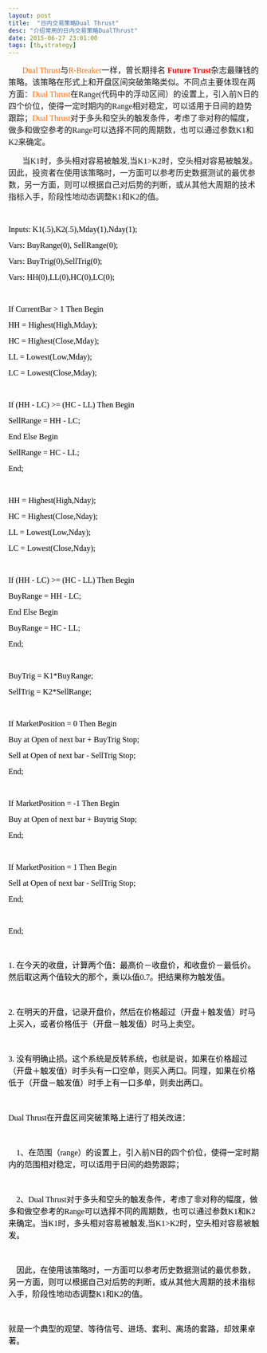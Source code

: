 ```yaml
---
layout: post
title:  "日内交易策略Dual Thrust"
desc: "介绍常用的日内交易策略DualThrust"
date: 2015-06-27 23:01:00
tags: [tb,strategy]
---
```

<body lang=ZH-CN style='tab-interval:21.0pt;text-justify-trim:punctuation'>

<div class=WordSection1 style='layout-grid:15.6pt'>

<p class=MsoNormal style='text-indent:21.0pt'><span lang=EN-US
style='font-size:12.0pt;font-family:"微软雅黑","sans-serif";color:#FF6600'>Dual
Thrust</span><span style='font-size:12.0pt;font-family:"微软雅黑","sans-serif"'>与<span
lang=EN-US style='color:#FF6600'>R-Breaker</span>一样，曾长期排名<b><span lang=EN-US
style='color:red'>&nbsp;Future Trust</span></b>杂志最赚钱的策略。该策略在形式上和开盘区间突破策略类似。不同点主要体现在两方面：<span
lang=EN-US style='color:#FF6600'>Dual Thrust</span>在<span lang=EN-US>Range(</span>代码中的浮动区间）的设置上，引入前<span
lang=EN-US>N</span>日的四个价位，使得一定时期内的<span lang=EN-US>Range</span>相对稳定，可以适用于日间的趋势跟踪；<span
lang=EN-US style='color:#FF6600'>Dual Thrust</span>对于多头和空头的触发条件，考虑了非对称的幅度，做多和做空参考的<span
lang=EN-US>Range</span>可以选择不同的周期数，也可以通过参数<span lang=EN-US>K1</span>和<span
lang=EN-US>K2</span>来确定。<span lang=EN-US><o:p></o:p></span></span></p>

<p class=MsoNormal style='text-indent:21.0pt'><span style='font-size:12.0pt;
font-family:"微软雅黑","sans-serif"'>当<span lang=EN-US>K1</span>时，多头相对容易被触发<span
lang=EN-US>,</span>当<span lang=EN-US>K1&gt;K2</span>时，空头相对容易被触发。因此，投资者在使用该策略时，一方面可以参考历史数据测试的最优参数，另一方面，则可以根据自己对后势的判断，或从其他大周期的技术指标入手，阶段性地动态调整<span
lang=EN-US>K1</span>和<span lang=EN-US>K2</span>的值。<span lang=EN-US><o:p></o:p></span></span></p>

<p class=MsoNormal><span lang=EN-US style='font-size:12.0pt;font-family:"微软雅黑","sans-serif"'><o:p>&nbsp;</o:p></span></p>

<p class=MsoNormal align=left style='text-align:left;tab-stops:60.0pt 120.0pt 180.0pt 240.0pt 300.0pt 360.0pt 420.0pt 480.0pt 540.0pt 600.0pt 660.0pt 720.0pt 780.0pt 840.0pt 900.0pt 960.0pt 1020.0pt 1080.0pt 1140.0pt 1200.0pt 1260.0pt 1320.0pt 1380.0pt 1440.0pt 1500.0pt 1560.0pt;
mso-layout-grid-align:none;text-autospace:none'><span lang=EN-US
style='font-size:12.0pt;font-family:"微软雅黑","sans-serif";mso-bidi-font-family:
宋体;color:black;mso-font-kerning:0pt'>Inputs: <span class=GramE>K1(</span>.5),K2(.5),<span
class=SpellE>Mday</span>(1),<span class=SpellE>Nday</span>(1);<o:p></o:p></span></p>

<p class=MsoNormal align=left style='text-align:left;tab-stops:60.0pt 120.0pt 180.0pt 240.0pt 300.0pt 360.0pt 420.0pt 480.0pt 540.0pt 600.0pt 660.0pt 720.0pt 780.0pt 840.0pt 900.0pt 960.0pt 1020.0pt 1080.0pt 1140.0pt 1200.0pt 1260.0pt 1320.0pt 1380.0pt 1440.0pt 1500.0pt 1560.0pt;
mso-layout-grid-align:none;text-autospace:none'><span class=SpellE><span
lang=EN-US style='font-size:12.0pt;font-family:"微软雅黑","sans-serif";mso-bidi-font-family:
宋体;color:black;mso-font-kerning:0pt'>Vars</span></span><span lang=EN-US
style='font-size:12.0pt;font-family:"微软雅黑","sans-serif";mso-bidi-font-family:
宋体;color:black;mso-font-kerning:0pt'>: <span class=SpellE><span class=GramE>BuyRange</span></span><span
class=GramE>(</span>0), <span class=SpellE>SellRange</span>(0);<o:p></o:p></span></p>

<p class=MsoNormal align=left style='text-align:left;tab-stops:60.0pt 120.0pt 180.0pt 240.0pt 300.0pt 360.0pt 420.0pt 480.0pt 540.0pt 600.0pt 660.0pt 720.0pt 780.0pt 840.0pt 900.0pt 960.0pt 1020.0pt 1080.0pt 1140.0pt 1200.0pt 1260.0pt 1320.0pt 1380.0pt 1440.0pt 1500.0pt 1560.0pt;
mso-layout-grid-align:none;text-autospace:none'><span class=SpellE><span
lang=EN-US style='font-size:12.0pt;font-family:"微软雅黑","sans-serif";mso-bidi-font-family:
宋体;color:black;mso-font-kerning:0pt'>Vars</span></span><span lang=EN-US
style='font-size:12.0pt;font-family:"微软雅黑","sans-serif";mso-bidi-font-family:
宋体;color:black;mso-font-kerning:0pt'>: <span class=SpellE><span class=GramE>BuyTrig</span></span><span
class=GramE>(</span>0),<span class=SpellE>SellTrig</span>(0);<o:p></o:p></span></p>

<p class=MsoNormal align=left style='text-align:left;tab-stops:60.0pt 120.0pt 180.0pt 240.0pt 300.0pt 360.0pt 420.0pt 480.0pt 540.0pt 600.0pt 660.0pt 720.0pt 780.0pt 840.0pt 900.0pt 960.0pt 1020.0pt 1080.0pt 1140.0pt 1200.0pt 1260.0pt 1320.0pt 1380.0pt 1440.0pt 1500.0pt 1560.0pt;
mso-layout-grid-align:none;text-autospace:none'><span class=SpellE><span
lang=EN-US style='font-size:12.0pt;font-family:"微软雅黑","sans-serif";mso-bidi-font-family:
宋体;color:black;mso-font-kerning:0pt'>Vars</span></span><span lang=EN-US
style='font-size:12.0pt;font-family:"微软雅黑","sans-serif";mso-bidi-font-family:
宋体;color:black;mso-font-kerning:0pt'>: <span class=GramE>HH(</span>0),LL(0),HC(0),LC(0);<o:p></o:p></span></p>

<p class=MsoNormal align=left style='text-align:left;tab-stops:60.0pt 120.0pt 180.0pt 240.0pt 300.0pt 360.0pt 420.0pt 480.0pt 540.0pt 600.0pt 660.0pt 720.0pt 780.0pt 840.0pt 900.0pt 960.0pt 1020.0pt 1080.0pt 1140.0pt 1200.0pt 1260.0pt 1320.0pt 1380.0pt 1440.0pt 1500.0pt 1560.0pt;
mso-layout-grid-align:none;text-autospace:none'><span lang=EN-US
style='font-size:12.0pt;font-family:"微软雅黑","sans-serif";mso-bidi-font-family:
宋体;color:black;mso-font-kerning:0pt'><o:p>&nbsp;</o:p></span></p>

<p class=MsoNormal align=left style='text-align:left;tab-stops:60.0pt 120.0pt 180.0pt 240.0pt 300.0pt 360.0pt 420.0pt 480.0pt 540.0pt 600.0pt 660.0pt 720.0pt 780.0pt 840.0pt 900.0pt 960.0pt 1020.0pt 1080.0pt 1140.0pt 1200.0pt 1260.0pt 1320.0pt 1380.0pt 1440.0pt 1500.0pt 1560.0pt;
mso-layout-grid-align:none;text-autospace:none'><span lang=EN-US
style='font-size:12.0pt;font-family:"微软雅黑","sans-serif";mso-bidi-font-family:
宋体;color:black;mso-font-kerning:0pt'>If <span class=SpellE>CurrentBar</span>
&gt; 1 Then Begin<o:p></o:p></span></p>

<p class=MsoNormal align=left style='text-align:left;tab-stops:60.0pt 120.0pt 180.0pt 240.0pt 300.0pt 360.0pt 420.0pt 480.0pt 540.0pt 600.0pt 660.0pt 720.0pt 780.0pt 840.0pt 900.0pt 960.0pt 1020.0pt 1080.0pt 1140.0pt 1200.0pt 1260.0pt 1320.0pt 1380.0pt 1440.0pt 1500.0pt 1560.0pt;
mso-layout-grid-align:none;text-autospace:none'><span lang=EN-US
style='font-size:12.0pt;font-family:"微软雅黑","sans-serif";mso-bidi-font-family:
宋体;color:black;mso-font-kerning:0pt'>HH = <span class=GramE>Highest(</span><span
class=SpellE>High,Mday</span>);<o:p></o:p></span></p>

<p class=MsoNormal align=left style='text-align:left;tab-stops:60.0pt 120.0pt 180.0pt 240.0pt 300.0pt 360.0pt 420.0pt 480.0pt 540.0pt 600.0pt 660.0pt 720.0pt 780.0pt 840.0pt 900.0pt 960.0pt 1020.0pt 1080.0pt 1140.0pt 1200.0pt 1260.0pt 1320.0pt 1380.0pt 1440.0pt 1500.0pt 1560.0pt;
mso-layout-grid-align:none;text-autospace:none'><span lang=EN-US
style='font-size:12.0pt;font-family:"微软雅黑","sans-serif";mso-bidi-font-family:
宋体;color:black;mso-font-kerning:0pt'>HC = <span class=GramE>Highest(</span><span
class=SpellE>Close,Mday</span>);<o:p></o:p></span></p>

<p class=MsoNormal align=left style='text-align:left;tab-stops:60.0pt 120.0pt 180.0pt 240.0pt 300.0pt 360.0pt 420.0pt 480.0pt 540.0pt 600.0pt 660.0pt 720.0pt 780.0pt 840.0pt 900.0pt 960.0pt 1020.0pt 1080.0pt 1140.0pt 1200.0pt 1260.0pt 1320.0pt 1380.0pt 1440.0pt 1500.0pt 1560.0pt;
mso-layout-grid-align:none;text-autospace:none'><span lang=EN-US
style='font-size:12.0pt;font-family:"微软雅黑","sans-serif";mso-bidi-font-family:
宋体;color:black;mso-font-kerning:0pt'>LL = <span class=GramE>Lowest(</span><span
class=SpellE>Low,Mday</span>);<o:p></o:p></span></p>

<p class=MsoNormal align=left style='text-align:left;tab-stops:60.0pt 120.0pt 180.0pt 240.0pt 300.0pt 360.0pt 420.0pt 480.0pt 540.0pt 600.0pt 660.0pt 720.0pt 780.0pt 840.0pt 900.0pt 960.0pt 1020.0pt 1080.0pt 1140.0pt 1200.0pt 1260.0pt 1320.0pt 1380.0pt 1440.0pt 1500.0pt 1560.0pt;
mso-layout-grid-align:none;text-autospace:none'><span lang=EN-US
style='font-size:12.0pt;font-family:"微软雅黑","sans-serif";mso-bidi-font-family:
宋体;color:black;mso-font-kerning:0pt'>LC = <span class=GramE>Lowest(</span><span
class=SpellE>Close,Mday</span>);<o:p></o:p></span></p>

<p class=MsoNormal align=left style='text-align:left;tab-stops:60.0pt 120.0pt 180.0pt 240.0pt 300.0pt 360.0pt 420.0pt 480.0pt 540.0pt 600.0pt 660.0pt 720.0pt 780.0pt 840.0pt 900.0pt 960.0pt 1020.0pt 1080.0pt 1140.0pt 1200.0pt 1260.0pt 1320.0pt 1380.0pt 1440.0pt 1500.0pt 1560.0pt;
mso-layout-grid-align:none;text-autospace:none'><span lang=EN-US
style='font-size:12.0pt;font-family:"微软雅黑","sans-serif";mso-bidi-font-family:
宋体;color:black;mso-font-kerning:0pt'><o:p>&nbsp;</o:p></span></p>

<p class=MsoNormal align=left style='text-align:left;tab-stops:60.0pt 120.0pt 180.0pt 240.0pt 300.0pt 360.0pt 420.0pt 480.0pt 540.0pt 600.0pt 660.0pt 720.0pt 780.0pt 840.0pt 900.0pt 960.0pt 1020.0pt 1080.0pt 1140.0pt 1200.0pt 1260.0pt 1320.0pt 1380.0pt 1440.0pt 1500.0pt 1560.0pt;
mso-layout-grid-align:none;text-autospace:none'><span lang=EN-US
style='font-size:12.0pt;font-family:"微软雅黑","sans-serif";mso-bidi-font-family:
宋体;color:black;mso-font-kerning:0pt'>If (HH - LC) &gt;= (HC - LL) Then Begin<o:p></o:p></span></p>

<p class=MsoNormal align=left style='text-align:left;tab-stops:60.0pt 120.0pt 180.0pt 240.0pt 300.0pt 360.0pt 420.0pt 480.0pt 540.0pt 600.0pt 660.0pt 720.0pt 780.0pt 840.0pt 900.0pt 960.0pt 1020.0pt 1080.0pt 1140.0pt 1200.0pt 1260.0pt 1320.0pt 1380.0pt 1440.0pt 1500.0pt 1560.0pt;
mso-layout-grid-align:none;text-autospace:none'><span class=SpellE><span
lang=EN-US style='font-size:12.0pt;font-family:"微软雅黑","sans-serif";mso-bidi-font-family:
宋体;color:black;mso-font-kerning:0pt'>SellRange</span></span><span lang=EN-US
style='font-size:12.0pt;font-family:"微软雅黑","sans-serif";mso-bidi-font-family:
宋体;color:black;mso-font-kerning:0pt'> = HH - LC;<o:p></o:p></span></p>

<p class=MsoNormal align=left style='text-align:left;tab-stops:60.0pt 120.0pt 180.0pt 240.0pt 300.0pt 360.0pt 420.0pt 480.0pt 540.0pt 600.0pt 660.0pt 720.0pt 780.0pt 840.0pt 900.0pt 960.0pt 1020.0pt 1080.0pt 1140.0pt 1200.0pt 1260.0pt 1320.0pt 1380.0pt 1440.0pt 1500.0pt 1560.0pt;
mso-layout-grid-align:none;text-autospace:none'><span lang=EN-US
style='font-size:12.0pt;font-family:"微软雅黑","sans-serif";mso-bidi-font-family:
宋体;color:black;mso-font-kerning:0pt'>End Else Begin<o:p></o:p></span></p>

<p class=MsoNormal align=left style='text-align:left;tab-stops:60.0pt 120.0pt 180.0pt 240.0pt 300.0pt 360.0pt 420.0pt 480.0pt 540.0pt 600.0pt 660.0pt 720.0pt 780.0pt 840.0pt 900.0pt 960.0pt 1020.0pt 1080.0pt 1140.0pt 1200.0pt 1260.0pt 1320.0pt 1380.0pt 1440.0pt 1500.0pt 1560.0pt;
mso-layout-grid-align:none;text-autospace:none'><span class=SpellE><span
lang=EN-US style='font-size:12.0pt;font-family:"微软雅黑","sans-serif";mso-bidi-font-family:
宋体;color:black;mso-font-kerning:0pt'>SellRange</span></span><span lang=EN-US
style='font-size:12.0pt;font-family:"微软雅黑","sans-serif";mso-bidi-font-family:
宋体;color:black;mso-font-kerning:0pt'> = HC - LL;<o:p></o:p></span></p>

<p class=MsoNormal align=left style='text-align:left;tab-stops:60.0pt 120.0pt 180.0pt 240.0pt 300.0pt 360.0pt 420.0pt 480.0pt 540.0pt 600.0pt 660.0pt 720.0pt 780.0pt 840.0pt 900.0pt 960.0pt 1020.0pt 1080.0pt 1140.0pt 1200.0pt 1260.0pt 1320.0pt 1380.0pt 1440.0pt 1500.0pt 1560.0pt;
mso-layout-grid-align:none;text-autospace:none'><span lang=EN-US
style='font-size:12.0pt;font-family:"微软雅黑","sans-serif";mso-bidi-font-family:
宋体;color:black;mso-font-kerning:0pt'>End;<o:p></o:p></span></p>

<p class=MsoNormal align=left style='text-align:left;tab-stops:60.0pt 120.0pt 180.0pt 240.0pt 300.0pt 360.0pt 420.0pt 480.0pt 540.0pt 600.0pt 660.0pt 720.0pt 780.0pt 840.0pt 900.0pt 960.0pt 1020.0pt 1080.0pt 1140.0pt 1200.0pt 1260.0pt 1320.0pt 1380.0pt 1440.0pt 1500.0pt 1560.0pt;
mso-layout-grid-align:none;text-autospace:none'><span lang=EN-US
style='font-size:12.0pt;font-family:"微软雅黑","sans-serif";mso-bidi-font-family:
宋体;color:black;mso-font-kerning:0pt'><o:p>&nbsp;</o:p></span></p>

<p class=MsoNormal align=left style='text-align:left;tab-stops:60.0pt 120.0pt 180.0pt 240.0pt 300.0pt 360.0pt 420.0pt 480.0pt 540.0pt 600.0pt 660.0pt 720.0pt 780.0pt 840.0pt 900.0pt 960.0pt 1020.0pt 1080.0pt 1140.0pt 1200.0pt 1260.0pt 1320.0pt 1380.0pt 1440.0pt 1500.0pt 1560.0pt;
mso-layout-grid-align:none;text-autospace:none'><span lang=EN-US
style='font-size:12.0pt;font-family:"微软雅黑","sans-serif";mso-bidi-font-family:
宋体;color:black;mso-font-kerning:0pt'>HH = <span class=GramE>Highest(</span><span
class=SpellE>High,Nday</span>);<o:p></o:p></span></p>

<p class=MsoNormal align=left style='text-align:left;tab-stops:60.0pt 120.0pt 180.0pt 240.0pt 300.0pt 360.0pt 420.0pt 480.0pt 540.0pt 600.0pt 660.0pt 720.0pt 780.0pt 840.0pt 900.0pt 960.0pt 1020.0pt 1080.0pt 1140.0pt 1200.0pt 1260.0pt 1320.0pt 1380.0pt 1440.0pt 1500.0pt 1560.0pt;
mso-layout-grid-align:none;text-autospace:none'><span lang=EN-US
style='font-size:12.0pt;font-family:"微软雅黑","sans-serif";mso-bidi-font-family:
宋体;color:black;mso-font-kerning:0pt'>HC = <span class=GramE>Highest(</span><span
class=SpellE>Close,Nday</span>);<o:p></o:p></span></p>

<p class=MsoNormal align=left style='text-align:left;tab-stops:60.0pt 120.0pt 180.0pt 240.0pt 300.0pt 360.0pt 420.0pt 480.0pt 540.0pt 600.0pt 660.0pt 720.0pt 780.0pt 840.0pt 900.0pt 960.0pt 1020.0pt 1080.0pt 1140.0pt 1200.0pt 1260.0pt 1320.0pt 1380.0pt 1440.0pt 1500.0pt 1560.0pt;
mso-layout-grid-align:none;text-autospace:none'><span lang=EN-US
style='font-size:12.0pt;font-family:"微软雅黑","sans-serif";mso-bidi-font-family:
宋体;color:black;mso-font-kerning:0pt'>LL = <span class=GramE>Lowest(</span><span
class=SpellE>Low,Nday</span>);<o:p></o:p></span></p>

<p class=MsoNormal align=left style='text-align:left;tab-stops:60.0pt 120.0pt 180.0pt 240.0pt 300.0pt 360.0pt 420.0pt 480.0pt 540.0pt 600.0pt 660.0pt 720.0pt 780.0pt 840.0pt 900.0pt 960.0pt 1020.0pt 1080.0pt 1140.0pt 1200.0pt 1260.0pt 1320.0pt 1380.0pt 1440.0pt 1500.0pt 1560.0pt;
mso-layout-grid-align:none;text-autospace:none'><span lang=EN-US
style='font-size:12.0pt;font-family:"微软雅黑","sans-serif";mso-bidi-font-family:
宋体;color:black;mso-font-kerning:0pt'>LC = <span class=GramE>Lowest(</span><span
class=SpellE>Close,Nday</span>);<o:p></o:p></span></p>

<p class=MsoNormal align=left style='text-align:left;tab-stops:60.0pt 120.0pt 180.0pt 240.0pt 300.0pt 360.0pt 420.0pt 480.0pt 540.0pt 600.0pt 660.0pt 720.0pt 780.0pt 840.0pt 900.0pt 960.0pt 1020.0pt 1080.0pt 1140.0pt 1200.0pt 1260.0pt 1320.0pt 1380.0pt 1440.0pt 1500.0pt 1560.0pt;
mso-layout-grid-align:none;text-autospace:none'><span lang=EN-US
style='font-size:12.0pt;font-family:"微软雅黑","sans-serif";mso-bidi-font-family:
宋体;color:black;mso-font-kerning:0pt'><o:p>&nbsp;</o:p></span></p>

<p class=MsoNormal align=left style='text-align:left;tab-stops:60.0pt 120.0pt 180.0pt 240.0pt 300.0pt 360.0pt 420.0pt 480.0pt 540.0pt 600.0pt 660.0pt 720.0pt 780.0pt 840.0pt 900.0pt 960.0pt 1020.0pt 1080.0pt 1140.0pt 1200.0pt 1260.0pt 1320.0pt 1380.0pt 1440.0pt 1500.0pt 1560.0pt;
mso-layout-grid-align:none;text-autospace:none'><span lang=EN-US
style='font-size:12.0pt;font-family:"微软雅黑","sans-serif";mso-bidi-font-family:
宋体;color:black;mso-font-kerning:0pt'>If (HH - LC) &gt;= (HC - LL) Then Begin<o:p></o:p></span></p>

<p class=MsoNormal align=left style='text-align:left;tab-stops:60.0pt 120.0pt 180.0pt 240.0pt 300.0pt 360.0pt 420.0pt 480.0pt 540.0pt 600.0pt 660.0pt 720.0pt 780.0pt 840.0pt 900.0pt 960.0pt 1020.0pt 1080.0pt 1140.0pt 1200.0pt 1260.0pt 1320.0pt 1380.0pt 1440.0pt 1500.0pt 1560.0pt;
mso-layout-grid-align:none;text-autospace:none'><span class=SpellE><span
lang=EN-US style='font-size:12.0pt;font-family:"微软雅黑","sans-serif";mso-bidi-font-family:
宋体;color:black;mso-font-kerning:0pt'>BuyRange</span></span><span lang=EN-US
style='font-size:12.0pt;font-family:"微软雅黑","sans-serif";mso-bidi-font-family:
宋体;color:black;mso-font-kerning:0pt'> = HH - LC;<o:p></o:p></span></p>

<p class=MsoNormal align=left style='text-align:left;tab-stops:60.0pt 120.0pt 180.0pt 240.0pt 300.0pt 360.0pt 420.0pt 480.0pt 540.0pt 600.0pt 660.0pt 720.0pt 780.0pt 840.0pt 900.0pt 960.0pt 1020.0pt 1080.0pt 1140.0pt 1200.0pt 1260.0pt 1320.0pt 1380.0pt 1440.0pt 1500.0pt 1560.0pt;
mso-layout-grid-align:none;text-autospace:none'><span lang=EN-US
style='font-size:12.0pt;font-family:"微软雅黑","sans-serif";mso-bidi-font-family:
宋体;color:black;mso-font-kerning:0pt'>End Else Begin<o:p></o:p></span></p>

<p class=MsoNormal align=left style='text-align:left;tab-stops:60.0pt 120.0pt 180.0pt 240.0pt 300.0pt 360.0pt 420.0pt 480.0pt 540.0pt 600.0pt 660.0pt 720.0pt 780.0pt 840.0pt 900.0pt 960.0pt 1020.0pt 1080.0pt 1140.0pt 1200.0pt 1260.0pt 1320.0pt 1380.0pt 1440.0pt 1500.0pt 1560.0pt;
mso-layout-grid-align:none;text-autospace:none'><span class=SpellE><span
lang=EN-US style='font-size:12.0pt;font-family:"微软雅黑","sans-serif";mso-bidi-font-family:
宋体;color:black;mso-font-kerning:0pt'>BuyRange</span></span><span lang=EN-US
style='font-size:12.0pt;font-family:"微软雅黑","sans-serif";mso-bidi-font-family:
宋体;color:black;mso-font-kerning:0pt'> = HC - LL;<o:p></o:p></span></p>

<p class=MsoNormal align=left style='text-align:left;tab-stops:60.0pt 120.0pt 180.0pt 240.0pt 300.0pt 360.0pt 420.0pt 480.0pt 540.0pt 600.0pt 660.0pt 720.0pt 780.0pt 840.0pt 900.0pt 960.0pt 1020.0pt 1080.0pt 1140.0pt 1200.0pt 1260.0pt 1320.0pt 1380.0pt 1440.0pt 1500.0pt 1560.0pt;
mso-layout-grid-align:none;text-autospace:none'><span lang=EN-US
style='font-size:12.0pt;font-family:"微软雅黑","sans-serif";mso-bidi-font-family:
宋体;color:black;mso-font-kerning:0pt'>End;<o:p></o:p></span></p>

<p class=MsoNormal align=left style='text-align:left;tab-stops:60.0pt 120.0pt 180.0pt 240.0pt 300.0pt 360.0pt 420.0pt 480.0pt 540.0pt 600.0pt 660.0pt 720.0pt 780.0pt 840.0pt 900.0pt 960.0pt 1020.0pt 1080.0pt 1140.0pt 1200.0pt 1260.0pt 1320.0pt 1380.0pt 1440.0pt 1500.0pt 1560.0pt;
mso-layout-grid-align:none;text-autospace:none'><span lang=EN-US
style='font-size:12.0pt;font-family:"微软雅黑","sans-serif";mso-bidi-font-family:
宋体;color:black;mso-font-kerning:0pt'><o:p>&nbsp;</o:p></span></p>

<p class=MsoNormal align=left style='text-align:left;tab-stops:60.0pt 120.0pt 180.0pt 240.0pt 300.0pt 360.0pt 420.0pt 480.0pt 540.0pt 600.0pt 660.0pt 720.0pt 780.0pt 840.0pt 900.0pt 960.0pt 1020.0pt 1080.0pt 1140.0pt 1200.0pt 1260.0pt 1320.0pt 1380.0pt 1440.0pt 1500.0pt 1560.0pt;
mso-layout-grid-align:none;text-autospace:none'><span class=SpellE><span
lang=EN-US style='font-size:12.0pt;font-family:"微软雅黑","sans-serif";mso-bidi-font-family:
宋体;color:black;mso-font-kerning:0pt'>BuyTrig</span></span><span lang=EN-US
style='font-size:12.0pt;font-family:"微软雅黑","sans-serif";mso-bidi-font-family:
宋体;color:black;mso-font-kerning:0pt'> = K1*<span class=SpellE>BuyRange</span>;<o:p></o:p></span></p>

<p class=MsoNormal align=left style='text-align:left;tab-stops:60.0pt 120.0pt 180.0pt 240.0pt 300.0pt 360.0pt 420.0pt 480.0pt 540.0pt 600.0pt 660.0pt 720.0pt 780.0pt 840.0pt 900.0pt 960.0pt 1020.0pt 1080.0pt 1140.0pt 1200.0pt 1260.0pt 1320.0pt 1380.0pt 1440.0pt 1500.0pt 1560.0pt;
mso-layout-grid-align:none;text-autospace:none'><span class=SpellE><span
lang=EN-US style='font-size:12.0pt;font-family:"微软雅黑","sans-serif";mso-bidi-font-family:
宋体;color:black;mso-font-kerning:0pt'>SellTrig</span></span><span lang=EN-US
style='font-size:12.0pt;font-family:"微软雅黑","sans-serif";mso-bidi-font-family:
宋体;color:black;mso-font-kerning:0pt'> = K2*<span class=SpellE>SellRange</span>;<o:p></o:p></span></p>

<p class=MsoNormal align=left style='text-align:left;tab-stops:60.0pt 120.0pt 180.0pt 240.0pt 300.0pt 360.0pt 420.0pt 480.0pt 540.0pt 600.0pt 660.0pt 720.0pt 780.0pt 840.0pt 900.0pt 960.0pt 1020.0pt 1080.0pt 1140.0pt 1200.0pt 1260.0pt 1320.0pt 1380.0pt 1440.0pt 1500.0pt 1560.0pt;
mso-layout-grid-align:none;text-autospace:none'><span lang=EN-US
style='font-size:12.0pt;font-family:"微软雅黑","sans-serif";mso-bidi-font-family:
宋体;color:black;mso-font-kerning:0pt'><o:p>&nbsp;</o:p></span></p>

<p class=MsoNormal align=left style='text-align:left;tab-stops:60.0pt 120.0pt 180.0pt 240.0pt 300.0pt 360.0pt 420.0pt 480.0pt 540.0pt 600.0pt 660.0pt 720.0pt 780.0pt 840.0pt 900.0pt 960.0pt 1020.0pt 1080.0pt 1140.0pt 1200.0pt 1260.0pt 1320.0pt 1380.0pt 1440.0pt 1500.0pt 1560.0pt;
mso-layout-grid-align:none;text-autospace:none'><span lang=EN-US
style='font-size:12.0pt;font-family:"微软雅黑","sans-serif";mso-bidi-font-family:
宋体;color:black;mso-font-kerning:0pt'>If <span class=SpellE>MarketPosition</span>
= 0 Then Begin<o:p></o:p></span></p>

<p class=MsoNormal align=left style='text-align:left;tab-stops:60.0pt 120.0pt 180.0pt 240.0pt 300.0pt 360.0pt 420.0pt 480.0pt 540.0pt 600.0pt 660.0pt 720.0pt 780.0pt 840.0pt 900.0pt 960.0pt 1020.0pt 1080.0pt 1140.0pt 1200.0pt 1260.0pt 1320.0pt 1380.0pt 1440.0pt 1500.0pt 1560.0pt;
mso-layout-grid-align:none;text-autospace:none'><span lang=EN-US
style='font-size:12.0pt;font-family:"微软雅黑","sans-serif";mso-bidi-font-family:
宋体;color:black;mso-font-kerning:0pt'>Buy at Open of next bar + <span
class=SpellE>BuyTrig</span> Stop;<o:p></o:p></span></p>

<p class=MsoNormal align=left style='text-align:left;tab-stops:60.0pt 120.0pt 180.0pt 240.0pt 300.0pt 360.0pt 420.0pt 480.0pt 540.0pt 600.0pt 660.0pt 720.0pt 780.0pt 840.0pt 900.0pt 960.0pt 1020.0pt 1080.0pt 1140.0pt 1200.0pt 1260.0pt 1320.0pt 1380.0pt 1440.0pt 1500.0pt 1560.0pt;
mso-layout-grid-align:none;text-autospace:none'><span lang=EN-US
style='font-size:12.0pt;font-family:"微软雅黑","sans-serif";mso-bidi-font-family:
宋体;color:black;mso-font-kerning:0pt'>Sell at Open of next bar - <span
class=SpellE>SellTrig</span> Stop;<o:p></o:p></span></p>

<p class=MsoNormal align=left style='text-align:left;tab-stops:60.0pt 120.0pt 180.0pt 240.0pt 300.0pt 360.0pt 420.0pt 480.0pt 540.0pt 600.0pt 660.0pt 720.0pt 780.0pt 840.0pt 900.0pt 960.0pt 1020.0pt 1080.0pt 1140.0pt 1200.0pt 1260.0pt 1320.0pt 1380.0pt 1440.0pt 1500.0pt 1560.0pt;
mso-layout-grid-align:none;text-autospace:none'><span lang=EN-US
style='font-size:12.0pt;font-family:"微软雅黑","sans-serif";mso-bidi-font-family:
宋体;color:black;mso-font-kerning:0pt'>End;<o:p></o:p></span></p>

<p class=MsoNormal align=left style='text-align:left;tab-stops:60.0pt 120.0pt 180.0pt 240.0pt 300.0pt 360.0pt 420.0pt 480.0pt 540.0pt 600.0pt 660.0pt 720.0pt 780.0pt 840.0pt 900.0pt 960.0pt 1020.0pt 1080.0pt 1140.0pt 1200.0pt 1260.0pt 1320.0pt 1380.0pt 1440.0pt 1500.0pt 1560.0pt;
mso-layout-grid-align:none;text-autospace:none'><span lang=EN-US
style='font-size:12.0pt;font-family:"微软雅黑","sans-serif";mso-bidi-font-family:
宋体;color:black;mso-font-kerning:0pt'><o:p>&nbsp;</o:p></span></p>

<p class=MsoNormal align=left style='text-align:left;tab-stops:60.0pt 120.0pt 180.0pt 240.0pt 300.0pt 360.0pt 420.0pt 480.0pt 540.0pt 600.0pt 660.0pt 720.0pt 780.0pt 840.0pt 900.0pt 960.0pt 1020.0pt 1080.0pt 1140.0pt 1200.0pt 1260.0pt 1320.0pt 1380.0pt 1440.0pt 1500.0pt 1560.0pt;
mso-layout-grid-align:none;text-autospace:none'><span lang=EN-US
style='font-size:12.0pt;font-family:"微软雅黑","sans-serif";mso-bidi-font-family:
宋体;color:black;mso-font-kerning:0pt'>If <span class=SpellE>MarketPosition</span>
= -1 Then Begin<o:p></o:p></span></p>

<p class=MsoNormal align=left style='text-align:left;tab-stops:60.0pt 120.0pt 180.0pt 240.0pt 300.0pt 360.0pt 420.0pt 480.0pt 540.0pt 600.0pt 660.0pt 720.0pt 780.0pt 840.0pt 900.0pt 960.0pt 1020.0pt 1080.0pt 1140.0pt 1200.0pt 1260.0pt 1320.0pt 1380.0pt 1440.0pt 1500.0pt 1560.0pt;
mso-layout-grid-align:none;text-autospace:none'><span lang=EN-US
style='font-size:12.0pt;font-family:"微软雅黑","sans-serif";mso-bidi-font-family:
宋体;color:black;mso-font-kerning:0pt'>Buy at Open of next bar + <span
class=SpellE>Buytrig</span> Stop;<o:p></o:p></span></p>

<p class=MsoNormal align=left style='text-align:left;tab-stops:60.0pt 120.0pt 180.0pt 240.0pt 300.0pt 360.0pt 420.0pt 480.0pt 540.0pt 600.0pt 660.0pt 720.0pt 780.0pt 840.0pt 900.0pt 960.0pt 1020.0pt 1080.0pt 1140.0pt 1200.0pt 1260.0pt 1320.0pt 1380.0pt 1440.0pt 1500.0pt 1560.0pt;
mso-layout-grid-align:none;text-autospace:none'><span lang=EN-US
style='font-size:12.0pt;font-family:"微软雅黑","sans-serif";mso-bidi-font-family:
宋体;color:black;mso-font-kerning:0pt'>End;<o:p></o:p></span></p>

<p class=MsoNormal align=left style='text-align:left;tab-stops:60.0pt 120.0pt 180.0pt 240.0pt 300.0pt 360.0pt 420.0pt 480.0pt 540.0pt 600.0pt 660.0pt 720.0pt 780.0pt 840.0pt 900.0pt 960.0pt 1020.0pt 1080.0pt 1140.0pt 1200.0pt 1260.0pt 1320.0pt 1380.0pt 1440.0pt 1500.0pt 1560.0pt;
mso-layout-grid-align:none;text-autospace:none'><span lang=EN-US
style='font-size:12.0pt;font-family:"微软雅黑","sans-serif";mso-bidi-font-family:
宋体;color:black;mso-font-kerning:0pt'><o:p>&nbsp;</o:p></span></p>

<p class=MsoNormal align=left style='text-align:left;tab-stops:60.0pt 120.0pt 180.0pt 240.0pt 300.0pt 360.0pt 420.0pt 480.0pt 540.0pt 600.0pt 660.0pt 720.0pt 780.0pt 840.0pt 900.0pt 960.0pt 1020.0pt 1080.0pt 1140.0pt 1200.0pt 1260.0pt 1320.0pt 1380.0pt 1440.0pt 1500.0pt 1560.0pt;
mso-layout-grid-align:none;text-autospace:none'><span lang=EN-US
style='font-size:12.0pt;font-family:"微软雅黑","sans-serif";mso-bidi-font-family:
宋体;color:black;mso-font-kerning:0pt'>If <span class=SpellE>MarketPosition</span>
= 1 Then Begin<o:p></o:p></span></p>

<p class=MsoNormal align=left style='text-align:left;tab-stops:60.0pt 120.0pt 180.0pt 240.0pt 300.0pt 360.0pt 420.0pt 480.0pt 540.0pt 600.0pt 660.0pt 720.0pt 780.0pt 840.0pt 900.0pt 960.0pt 1020.0pt 1080.0pt 1140.0pt 1200.0pt 1260.0pt 1320.0pt 1380.0pt 1440.0pt 1500.0pt 1560.0pt;
mso-layout-grid-align:none;text-autospace:none'><span lang=EN-US
style='font-size:12.0pt;font-family:"微软雅黑","sans-serif";mso-bidi-font-family:
宋体;color:black;mso-font-kerning:0pt'>Sell at Open of next bar - <span
class=SpellE>SellTrig</span> Stop;<o:p></o:p></span></p>

<p class=MsoNormal align=left style='text-align:left;tab-stops:60.0pt 120.0pt 180.0pt 240.0pt 300.0pt 360.0pt 420.0pt 480.0pt 540.0pt 600.0pt 660.0pt 720.0pt 780.0pt 840.0pt 900.0pt 960.0pt 1020.0pt 1080.0pt 1140.0pt 1200.0pt 1260.0pt 1320.0pt 1380.0pt 1440.0pt 1500.0pt 1560.0pt;
mso-layout-grid-align:none;text-autospace:none'><span lang=EN-US
style='font-size:12.0pt;font-family:"微软雅黑","sans-serif";mso-bidi-font-family:
宋体;color:black;mso-font-kerning:0pt'>End;<o:p></o:p></span></p>

<p class=MsoNormal align=left style='text-align:left;tab-stops:60.0pt 120.0pt 180.0pt 240.0pt 300.0pt 360.0pt 420.0pt 480.0pt 540.0pt 600.0pt 660.0pt 720.0pt 780.0pt 840.0pt 900.0pt 960.0pt 1020.0pt 1080.0pt 1140.0pt 1200.0pt 1260.0pt 1320.0pt 1380.0pt 1440.0pt 1500.0pt 1560.0pt;
mso-layout-grid-align:none;text-autospace:none'><span lang=EN-US
style='font-size:12.0pt;font-family:"微软雅黑","sans-serif";mso-bidi-font-family:
宋体;color:black;mso-font-kerning:0pt'><o:p>&nbsp;</o:p></span></p>

<p class=MsoNormal align=left style='text-align:left;tab-stops:60.0pt 120.0pt 180.0pt 240.0pt 300.0pt 360.0pt 420.0pt 480.0pt 540.0pt 600.0pt 660.0pt 720.0pt 780.0pt 840.0pt 900.0pt 960.0pt 1020.0pt 1080.0pt 1140.0pt 1200.0pt 1260.0pt 1320.0pt 1380.0pt 1440.0pt 1500.0pt 1560.0pt;
mso-layout-grid-align:none;text-autospace:none'><span lang=EN-US
style='font-size:12.0pt;font-family:"微软雅黑","sans-serif";mso-bidi-font-family:
宋体;color:black;mso-font-kerning:0pt'>End;<o:p></o:p></span></p>

<p class=MsoNormal align=left style='text-align:left;tab-stops:60.0pt 120.0pt 180.0pt 240.0pt 300.0pt 360.0pt 420.0pt 480.0pt 540.0pt 600.0pt 660.0pt 720.0pt 780.0pt 840.0pt 900.0pt 960.0pt 1020.0pt 1080.0pt 1140.0pt 1200.0pt 1260.0pt 1320.0pt 1380.0pt 1440.0pt 1500.0pt 1560.0pt;
mso-layout-grid-align:none;text-autospace:none'><span lang=EN-US
style='font-size:12.0pt;font-family:"微软雅黑","sans-serif";mso-bidi-font-family:
宋体;color:black;mso-font-kerning:0pt'><o:p>&nbsp;</o:p></span></p>

<p class=MsoNormal align=left style='text-align:left;tab-stops:60.0pt 120.0pt 180.0pt 240.0pt 300.0pt 360.0pt 420.0pt 480.0pt 540.0pt 600.0pt 660.0pt 720.0pt 780.0pt 840.0pt 900.0pt 960.0pt 1020.0pt 1080.0pt 1140.0pt 1200.0pt 1260.0pt 1320.0pt 1380.0pt 1440.0pt 1500.0pt 1560.0pt;
mso-layout-grid-align:none;text-autospace:none'><span lang=EN-US
style='font-size:12.0pt;font-family:"微软雅黑","sans-serif";mso-bidi-font-family:
宋体;color:black;mso-font-kerning:0pt'>1. </span><span style='font-size:12.0pt;
font-family:"微软雅黑","sans-serif";mso-bidi-font-family:宋体;color:black;mso-font-kerning:
0pt;mso-ansi-language:ZH-CN'>在今天的收盘</span><span style='font-size:12.0pt;
font-family:"微软雅黑","sans-serif";mso-bidi-font-family:宋体;color:black;mso-font-kerning:
0pt'>，</span><span style='font-size:12.0pt;font-family:"微软雅黑","sans-serif";
mso-bidi-font-family:宋体;color:black;mso-font-kerning:0pt;mso-ansi-language:
ZH-CN'>计算两个值</span><span style='font-size:12.0pt;font-family:"微软雅黑","sans-serif";
mso-bidi-font-family:宋体;color:black;mso-font-kerning:0pt'>：</span><span
style='font-size:12.0pt;font-family:"微软雅黑","sans-serif";mso-bidi-font-family:
宋体;color:black;mso-font-kerning:0pt;mso-ansi-language:ZH-CN'>最高价</span><span
style='font-size:12.0pt;font-family:"微软雅黑","sans-serif";mso-bidi-font-family:
宋体;color:black;mso-font-kerning:0pt'>－</span><span style='font-size:12.0pt;
font-family:"微软雅黑","sans-serif";mso-bidi-font-family:宋体;color:black;mso-font-kerning:
0pt;mso-ansi-language:ZH-CN'>收盘价</span><span style='font-size:12.0pt;
font-family:"微软雅黑","sans-serif";mso-bidi-font-family:宋体;color:black;mso-font-kerning:
0pt'>，</span><span style='font-size:12.0pt;font-family:"微软雅黑","sans-serif";
mso-bidi-font-family:宋体;color:black;mso-font-kerning:0pt;mso-ansi-language:
ZH-CN'>和收盘价</span><span style='font-size:12.0pt;font-family:"微软雅黑","sans-serif";
mso-bidi-font-family:宋体;color:black;mso-font-kerning:0pt'>－</span><span
style='font-size:12.0pt;font-family:"微软雅黑","sans-serif";mso-bidi-font-family:
宋体;color:black;mso-font-kerning:0pt;mso-ansi-language:ZH-CN'>最低价。然后取这两个值较大的那个，乘以k值0.7。把结果称为触发值。<o:p></o:p></span></p>

<p class=MsoNormal align=left style='text-align:left;tab-stops:60.0pt 120.0pt 180.0pt 240.0pt 300.0pt 360.0pt 420.0pt 480.0pt 540.0pt 600.0pt 660.0pt 720.0pt 780.0pt 840.0pt 900.0pt 960.0pt 1020.0pt 1080.0pt 1140.0pt 1200.0pt 1260.0pt 1320.0pt 1380.0pt 1440.0pt 1500.0pt 1560.0pt;
mso-layout-grid-align:none;text-autospace:none'><span style='font-size:12.0pt;
font-family:"微软雅黑","sans-serif";mso-bidi-font-family:宋体;color:black;mso-font-kerning:
0pt;mso-ansi-language:ZH-CN'><o:p>&nbsp;</o:p></span></p>

<p class=MsoNormal align=left style='text-align:left;tab-stops:60.0pt 120.0pt 180.0pt 240.0pt 300.0pt 360.0pt 420.0pt 480.0pt 540.0pt 600.0pt 660.0pt 720.0pt 780.0pt 840.0pt 900.0pt 960.0pt 1020.0pt 1080.0pt 1140.0pt 1200.0pt 1260.0pt 1320.0pt 1380.0pt 1440.0pt 1500.0pt 1560.0pt;
mso-layout-grid-align:none;text-autospace:none'><span style='font-size:12.0pt;
font-family:"微软雅黑","sans-serif";mso-bidi-font-family:宋体;color:black;mso-font-kerning:
0pt;mso-ansi-language:ZH-CN'>2. 在明天的开盘，记录开盘价，然后在价格超过（开盘＋触发值）时马上买入，或者价格低于（开盘－触发值）时马上卖空。<o:p></o:p></span></p>

<p class=MsoNormal align=left style='text-align:left;tab-stops:60.0pt 120.0pt 180.0pt 240.0pt 300.0pt 360.0pt 420.0pt 480.0pt 540.0pt 600.0pt 660.0pt 720.0pt 780.0pt 840.0pt 900.0pt 960.0pt 1020.0pt 1080.0pt 1140.0pt 1200.0pt 1260.0pt 1320.0pt 1380.0pt 1440.0pt 1500.0pt 1560.0pt;
mso-layout-grid-align:none;text-autospace:none'><span style='font-size:12.0pt;
font-family:"微软雅黑","sans-serif";mso-bidi-font-family:宋体;color:black;mso-font-kerning:
0pt;mso-ansi-language:ZH-CN'><o:p>&nbsp;</o:p></span></p>

<p class=MsoNormal align=left style='text-align:left;tab-stops:60.0pt 120.0pt 180.0pt 240.0pt 300.0pt 360.0pt 420.0pt 480.0pt 540.0pt 600.0pt 660.0pt 720.0pt 780.0pt 840.0pt 900.0pt 960.0pt 1020.0pt 1080.0pt 1140.0pt 1200.0pt 1260.0pt 1320.0pt 1380.0pt 1440.0pt 1500.0pt 1560.0pt;
mso-layout-grid-align:none;text-autospace:none'><span style='font-size:12.0pt;
font-family:"微软雅黑","sans-serif";mso-bidi-font-family:宋体;color:black;mso-font-kerning:
0pt;mso-ansi-language:ZH-CN'>3. 没有<span class=GramE>明确止</span>损。这个系统是反转系统，也就是说，如果在价格超过（开盘＋触发值）时手头有一口空单，则买入两口。同理，如果在价格低于（开盘－触发值）时手上有一口多单，则卖出两口。<o:p></o:p></span></p>

<p class=MsoNormal align=left style='text-align:left;tab-stops:60.0pt 120.0pt 180.0pt 240.0pt 300.0pt 360.0pt 420.0pt 480.0pt 540.0pt 600.0pt 660.0pt 720.0pt 780.0pt 840.0pt 900.0pt 960.0pt 1020.0pt 1080.0pt 1140.0pt 1200.0pt 1260.0pt 1320.0pt 1380.0pt 1440.0pt 1500.0pt 1560.0pt;
mso-layout-grid-align:none;text-autospace:none'><span style='font-size:12.0pt;
font-family:"微软雅黑","sans-serif";mso-bidi-font-family:宋体;color:black;mso-font-kerning:
0pt;mso-ansi-language:ZH-CN'><o:p>&nbsp;</o:p></span></p>

<p class=MsoNormal align=left style='text-align:left;tab-stops:60.0pt 120.0pt 180.0pt 240.0pt 300.0pt 360.0pt 420.0pt 480.0pt 540.0pt 600.0pt 660.0pt 720.0pt 780.0pt 840.0pt 900.0pt 960.0pt 1020.0pt 1080.0pt 1140.0pt 1200.0pt 1260.0pt 1320.0pt 1380.0pt 1440.0pt 1500.0pt 1560.0pt;
mso-layout-grid-align:none;text-autospace:none'><span style='font-size:12.0pt;
font-family:"微软雅黑","sans-serif";mso-bidi-font-family:宋体;color:black;mso-font-kerning:
0pt;mso-ansi-language:ZH-CN'>Dual Thrust在开盘区间突破策略上进行了相关改进：<o:p></o:p></span></p>

<p class=MsoNormal align=left style='text-align:left;tab-stops:60.0pt 120.0pt 180.0pt 240.0pt 300.0pt 360.0pt 420.0pt 480.0pt 540.0pt 600.0pt 660.0pt 720.0pt 780.0pt 840.0pt 900.0pt 960.0pt 1020.0pt 1080.0pt 1140.0pt 1200.0pt 1260.0pt 1320.0pt 1380.0pt 1440.0pt 1500.0pt 1560.0pt;
mso-layout-grid-align:none;text-autospace:none'><span style='font-size:12.0pt;
font-family:"微软雅黑","sans-serif";mso-bidi-font-family:宋体;color:black;mso-font-kerning:
0pt;mso-ansi-language:ZH-CN'><o:p>&nbsp;</o:p></span></p>

<p class=MsoNormal align=left style='text-align:left;tab-stops:60.0pt 120.0pt 180.0pt 240.0pt 300.0pt 360.0pt 420.0pt 480.0pt 540.0pt 600.0pt 660.0pt 720.0pt 780.0pt 840.0pt 900.0pt 960.0pt 1020.0pt 1080.0pt 1140.0pt 1200.0pt 1260.0pt 1320.0pt 1380.0pt 1440.0pt 1500.0pt 1560.0pt;
mso-layout-grid-align:none;text-autospace:none'><span style='font-size:12.0pt;
font-family:"微软雅黑","sans-serif";mso-bidi-font-family:宋体;color:black;mso-font-kerning:
0pt;mso-ansi-language:ZH-CN'><span style='mso-spacerun:yes'>&nbsp;&nbsp;&nbsp;
</span>1、在范围（range）的设置上，引入前N日的四个价位，使得一定时期内的范围相对稳定，可以适用于日间的趋势跟踪；<o:p></o:p></span></p>

<p class=MsoNormal align=left style='text-align:left;tab-stops:60.0pt 120.0pt 180.0pt 240.0pt 300.0pt 360.0pt 420.0pt 480.0pt 540.0pt 600.0pt 660.0pt 720.0pt 780.0pt 840.0pt 900.0pt 960.0pt 1020.0pt 1080.0pt 1140.0pt 1200.0pt 1260.0pt 1320.0pt 1380.0pt 1440.0pt 1500.0pt 1560.0pt;
mso-layout-grid-align:none;text-autospace:none'><span style='font-size:12.0pt;
font-family:"微软雅黑","sans-serif";mso-bidi-font-family:宋体;color:black;mso-font-kerning:
0pt;mso-ansi-language:ZH-CN'><o:p>&nbsp;</o:p></span></p>

<p class=MsoNormal align=left style='text-align:left;tab-stops:60.0pt 120.0pt 180.0pt 240.0pt 300.0pt 360.0pt 420.0pt 480.0pt 540.0pt 600.0pt 660.0pt 720.0pt 780.0pt 840.0pt 900.0pt 960.0pt 1020.0pt 1080.0pt 1140.0pt 1200.0pt 1260.0pt 1320.0pt 1380.0pt 1440.0pt 1500.0pt 1560.0pt;
mso-layout-grid-align:none;text-autospace:none'><span style='font-size:12.0pt;
font-family:"微软雅黑","sans-serif";mso-bidi-font-family:宋体;color:black;mso-font-kerning:
0pt;mso-ansi-language:ZH-CN'><span style='mso-spacerun:yes'>&nbsp;&nbsp;&nbsp;
</span>2、Dual Thrust对于多头和空头的触发条件，考虑了非对称的幅度，做多和做空参考的Range可以选择不同的周期数，也可以通过参数K1和K2来确定。当K1时，多头相对容易被触发,当K1&gt;K2时，空头相对容易被触发。<o:p></o:p></span></p>

<p class=MsoNormal align=left style='text-align:left;tab-stops:60.0pt 120.0pt 180.0pt 240.0pt 300.0pt 360.0pt 420.0pt 480.0pt 540.0pt 600.0pt 660.0pt 720.0pt 780.0pt 840.0pt 900.0pt 960.0pt 1020.0pt 1080.0pt 1140.0pt 1200.0pt 1260.0pt 1320.0pt 1380.0pt 1440.0pt 1500.0pt 1560.0pt;
mso-layout-grid-align:none;text-autospace:none'><span style='font-size:12.0pt;
font-family:"微软雅黑","sans-serif";mso-bidi-font-family:宋体;color:black;mso-font-kerning:
0pt;mso-ansi-language:ZH-CN'><o:p>&nbsp;</o:p></span></p>

<p class=MsoNormal align=left style='text-align:left;tab-stops:60.0pt 120.0pt 180.0pt 240.0pt 300.0pt 360.0pt 420.0pt 480.0pt 540.0pt 600.0pt 660.0pt 720.0pt 780.0pt 840.0pt 900.0pt 960.0pt 1020.0pt 1080.0pt 1140.0pt 1200.0pt 1260.0pt 1320.0pt 1380.0pt 1440.0pt 1500.0pt 1560.0pt;
mso-layout-grid-align:none;text-autospace:none'><span style='font-size:12.0pt;
font-family:"微软雅黑","sans-serif";mso-bidi-font-family:宋体;color:black;mso-font-kerning:
0pt;mso-ansi-language:ZH-CN'><span style='mso-spacerun:yes'>&nbsp;&nbsp;&nbsp;
</span>因此，在使用该策略时，一方面可以参考历史数据测试的最优参数，另一方面，则可以根据自己对后势的判断，或从其他大周期的技术指标入手，阶段性地动态调整K1和K2的值。<o:p></o:p></span></p>

<p class=MsoNormal align=left style='text-align:left;tab-stops:60.0pt 120.0pt 180.0pt 240.0pt 300.0pt 360.0pt 420.0pt 480.0pt 540.0pt 600.0pt 660.0pt 720.0pt 780.0pt 840.0pt 900.0pt 960.0pt 1020.0pt 1080.0pt 1140.0pt 1200.0pt 1260.0pt 1320.0pt 1380.0pt 1440.0pt 1500.0pt 1560.0pt;
mso-layout-grid-align:none;text-autospace:none'><span style='font-size:12.0pt;
font-family:"微软雅黑","sans-serif";mso-bidi-font-family:宋体;color:black;mso-font-kerning:
0pt;mso-ansi-language:ZH-CN'><o:p>&nbsp;</o:p></span></p>

<p class=MsoNormal align=left style='text-align:left;tab-stops:60.0pt 120.0pt 180.0pt 240.0pt 300.0pt 360.0pt 420.0pt 480.0pt 540.0pt 600.0pt 660.0pt 720.0pt 780.0pt 840.0pt 900.0pt 960.0pt 1020.0pt 1080.0pt 1140.0pt 1200.0pt 1260.0pt 1320.0pt 1380.0pt 1440.0pt 1500.0pt 1560.0pt;
mso-layout-grid-align:none;text-autospace:none'><span style='font-size:12.0pt;
font-family:"微软雅黑","sans-serif";mso-bidi-font-family:宋体;color:black;mso-font-kerning:
0pt;mso-ansi-language:ZH-CN'>就是一个典型的观望、等待信号、进场、套利、离场的套路，却效果卓著。<o:p></o:p></span></p>

<p class=MsoNormal><span lang=EN-US style='font-size:12.0pt;font-family:"微软雅黑","sans-serif"'><o:p>&nbsp;</o:p></span></p>

</div>

</body>
